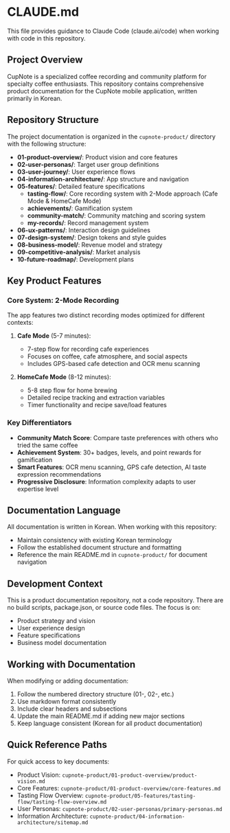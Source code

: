 # CLAUDE.md

This file provides guidance to Claude Code (claude.ai/code) when working with code in this repository.

## Project Overview

CupNote is a specialized coffee recording and community platform for specialty coffee enthusiasts. This repository contains comprehensive product documentation for the CupNote mobile application, written primarily in Korean.

## Repository Structure

The project documentation is organized in the `cupnote-product/` directory with the following structure:

- **01-product-overview/**: Product vision and core features
- **02-user-personas/**: Target user group definitions
- **03-user-journey/**: User experience flows
- **04-information-architecture/**: App structure and navigation
- **05-features/**: Detailed feature specifications
  - **tasting-flow/**: Core recording system with 2-Mode approach (Cafe Mode & HomeCafe Mode)
  - **achievements/**: Gamification system
  - **community-match/**: Community matching and scoring system
  - **my-records/**: Record management system
- **06-ux-patterns/**: Interaction design guidelines
- **07-design-system/**: Design tokens and style guides
- **08-business-model/**: Revenue model and strategy
- **09-competitive-analysis/**: Market analysis
- **10-future-roadmap/**: Development plans

## Key Product Features

### Core System: 2-Mode Recording
The app features two distinct recording modes optimized for different contexts:

1. **Cafe Mode** (5-7 minutes): 
   - 7-step flow for recording cafe experiences
   - Focuses on coffee, cafe atmosphere, and social aspects
   - Includes GPS-based cafe detection and OCR menu scanning

2. **HomeCafe Mode** (8-12 minutes):
   - 5-8 step flow for home brewing
   - Detailed recipe tracking and extraction variables
   - Timer functionality and recipe save/load features

### Key Differentiators
- **Community Match Score**: Compare taste preferences with others who tried the same coffee
- **Achievement System**: 30+ badges, levels, and point rewards for gamification
- **Smart Features**: OCR menu scanning, GPS cafe detection, AI taste expression recommendations
- **Progressive Disclosure**: Information complexity adapts to user expertise level

## Documentation Language

All documentation is written in Korean. When working with this repository:
- Maintain consistency with existing Korean terminology
- Follow the established document structure and formatting
- Reference the main README.md in `cupnote-product/` for document navigation

## Development Context

This is a product documentation repository, not a code repository. There are no build scripts, package.json, or source code files. The focus is on:
- Product strategy and vision
- User experience design
- Feature specifications
- Business model documentation

## Working with Documentation

When modifying or adding documentation:
1. Follow the numbered directory structure (01-, 02-, etc.)
2. Use markdown format consistently
3. Include clear headers and subsections
4. Update the main README.md if adding new major sections
5. Keep language consistent (Korean for all product documentation)

## Quick Reference Paths

For quick access to key documents:
- Product Vision: `cupnote-product/01-product-overview/product-vision.md`
- Core Features: `cupnote-product/01-product-overview/core-features.md`
- Tasting Flow Overview: `cupnote-product/05-features/tasting-flow/tasting-flow-overview.md`
- User Personas: `cupnote-product/02-user-personas/primary-personas.md`
- Information Architecture: `cupnote-product/04-information-architecture/sitemap.md`